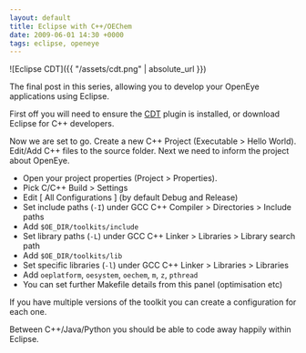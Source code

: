 ```yaml
---
layout: default
title: Eclipse with C++/OEChem
date: 2009-06-01 14:30 +0000
tags: eclipse, openeye
---
```


![Eclipse CDT]({{ "/assets/cdt.png" | absolute_url }})

The final post in this series, allowing you to develop your OpenEye
applications using Eclipse.  
  
First off you will need to ensure the [CDT](http://www.eclipse.org/cdt)
plugin is installed, or download Eclipse for C++ developers.  
  
Now we are set to go. Create a new C++ Project (Executable &gt; Hello
World). Edit/Add C++ files to the source folder. Next we need to inform
the project about OpenEye.  
  

-   Open your project properties (Project &gt; Properties).
-   Pick C/C++ Build &gt; Settings
-   Edit [ All Configurations ] (by default Debug and Release)
-   Set include paths (``-I``) under GCC C++
    Compiler &gt; Directories &gt; Include paths
-   Add ``$OE_DIR/toolkits/include``
-   Set library paths (``-L``) under GCC C++
    Linker &gt; Libraries &gt; Library search path
-   Add ``$OE_DIR/toolkits/lib``
-   Set specific libraries (``-l``) under GCC C++
    Linker &gt; Libraries &gt; Libraries
-   Add ``oeplatform``, ``oesystem``, ``oechem``, ``m``, ``z``, ``pthread``
-   You can set further Makefile details from this panel
    (optimisation etc)

If you have multiple versions of the toolkit you can create a
configuration for each one.  
  
Between C++/Java/Python you should be able to code away happily within
Eclipse.